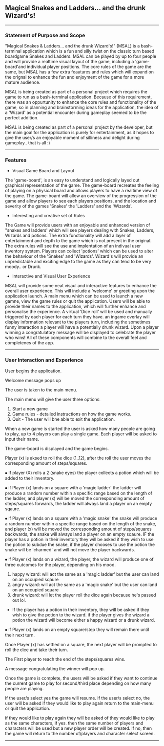 
## Magical Snakes and Ladders... and the drunk Wizard's!
---

### Statement of Purpose and Scope

"Magical Snakes & Ladders... and the drunk Wizard's!" (MSAL) is a bash-terminal application which is a fun and silly twist on the classic turn based boardgame Snakes and Ladders. MSAL can be played by up to four people and will provide a realtime visual layout of the game, including a 'game-board'and individual player positions. The core rules of the game are the same, but MSAL has a few extra feautures and rules which will expand on the orignal to enhance the fun and enjoyment of the game for a more mature audience.

MSAL is being created as part of a personal project which requires the game to run as a bash-terminal application. Because of this requirement, there was an oppurtunity to enhance the core rules and functionality of the game, so in planning and brainstorming ideas for the application, the idea of a 'Wizard' as a potential encounter during gameplay seemed to be the perfect addition.

MSAL is being created as part of a personal project by the developer, but the main goal for the application is purely for entertainment, as it hopes to give the user/s an enjoyable moment of silliness and delight during gameplay.. that is all :)

------------------------------------------------------------------------------------------------------------------------------

### Features

* Visual Game Board and Layout

The 'game-board', is an easy to understand and logically layed out graphical representation of the game. The game-board recreates the feeling of playing on a physical board and allows players to have a realtime view of the game. The game-board will allow an overview of the progression of the game and allow players to see each players positions, and the location and severity of the games 'Snakes' the 'Ladders' and the 'Wizards'.


* Interesting and creative set of Rules

The Game will provide users with an enjoyable and enhanced version of "snakes and ladders' which will see players dealing with Snakes, Ladders, Wizards and potions. The extra functionality will add a layer of entertainment and depth to the game which is not present in the original. The extra rules will see the use and implentation of an indivual user inventory system. Players can collect 'potions' which can be used to alter the behaviour of the 'Snakes' and 'Wizards'. Wizard's will provide an unpredictable and exciting edge to the game as they can tend to be very moody.. or Drunk.



* Interactive and Visual User Experience

MSAL will provide some neat visaul and interactive features to enhance the overall user experience. This will include a 'welcome' or greeting upon the application launch. A main menu which can be used to launch a new gamne, view the game rules or quit the application. Users will be able to provide their names to the application, which will further enhance and personalise the experience. A virtual 'Dice roll' will be used and manually triggered by each player for each turn they have. an ingame overlay will display information relevant to the players turn, including the sometimes funny interaction a player will have a potentially drunk wizard. Upon a player winning a congratulatory message will be displayed to celebrate the player who wins! All of these components will combine to the overall feel and completenes of the app.


------------------------------------------------------------------------------------------------------------------------------


### User Interaction and Experience

User begins the application.

Welcome message pops up

The user is taken to the main menu.

The main menu will give the user three options: 
1. Start a new game
2. Game rules - detailed instructions on how the game works.
3. Quit - The user will bne able to exit the application.

When a new game is started the user is asked how many people are going to play, up to 4 players can play a single game.
Each player will be asked to input their name.

The game-board is displayed and the game begins.

Player (x) is aksed to roll the dice (1..12), after the roll the user moves the corresponding amount of steps/squares. 

⦁ If player (X) rolls a 2 (snake eyes) the player collects a potion which will be added to their inventory.

⦁ if Player (x) lands on a square with a 'magic ladder' the ladder will produce a random number within a specific range based on the length of the ladder, and player (x) will be moved the corresponding amount of steps/squares forwards, the ladder will always land a player on an empty sqaure. 

⦁ if Player (x) lands on a square with a 'magic snake' the snake will produce a random number within a specific range based on the length of the snake, and player (x) will be moved the corresponding amount of steps/squares backwards, the snake will always land a player on an empty sqaure. IF the player has a potion in their inventory they will be asked if they wish to use the potion to subdue the snake, if the player chooses to use the potion the snake will be 'charmed' and will not move the player backwards.

⦁ if Player (x) lands on a wizard, the player, the wizard will produce one of three outcomes for the player, depending on his mood. 
1. happy wizard: will act the same as a 'magic ladder' but the user can land on an occupied sqaure
2. angry wizard: will act the same as a 'magic snake' but the user can land on an occupied square
3. drunk wizard: will let the player roll the dice again because he's passed out lol.

* If the player has a potion in their inventory, they will be asked if they wish to give the potion to the wizard.
if the player gives the wizard a potion the wizard will become either a happy wizard or a drunk wizard.


⦁ if Player (x) lands on an empty square/step they will remain there until their next turn.

Once Player (x) has settled on a square, the next player will be prompted to roll the dice and take their turn.

The First player to reach the end of the steps/squares wins.

A message congratulating the winner will pop up.

Once the game is complete, the users will be asked if they want to continue the current game to play for second/third place depending on how many people are playing.

If the user/s select yes the game will resume. If the user/s select no, the user will be asked if they would like to play again return to the main-menu or quit the application.

if they would like to play again they will be asked of they would like to play as the same characters, if yes. then the same number of players and characters will be used but a new player order will be created. if no, then the game will return to the number of/players and character select screen.


-------






